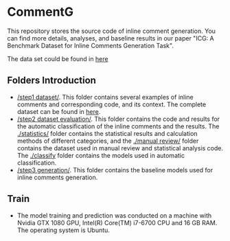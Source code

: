 # CommentG
This repository stores the source code of inline comment generation.
You can find more details, analyses, and baseline results in our paper "ICG: A Benchmark Dataset for Inline Comments Generation Task".

The data set could be found in [here](https://drive.google.com/drive/folders/1hC4p3YCxXMNkgp1OsqWiTewjeUYaSnuM?usp=sharing)

## Folders Introduction
* [/step1 dataset/](https://github.com/Sherww/CommentG/tree/main/dataset). This folder contains several examples of inline comments and corresponding code, and its context. The complete dataset can be found in [here](https://drive.google.com/file/d/1TBsi13E8iRLITJ4KyvhMUt-WG0fnKVq3/view?usp=share_link). 
* [/step2 dataset evaluation/](https://github.com/Sherww/CommentG/tree/main/dataset%20evaluation). This folder contains the code and results for the automatic classification of the inline comments and the results. The [./statistics/](https://github.com/Sherww/CommentG/tree/main/dataset%20evaluation/statistic) folder contains the statistical results and calculation methods of different categories, and the [./manual review/](https://github.com/Sherww/CommentG/tree/main/dataset%20evaluation/manual%20review) folder contains the dataset used in manual review and statistical analysis code. The [./classify](https://github.com/Sherww/CommentG/tree/main/dataset%20evaluation/classify) folder contains the models used in automatic classification.
* [/step3 generation/](https://github.com/Sherww/CommentG/tree/main/generation). This folder contains the baseline models used for inline comments generation.

## Train
* The model training and prediction was conducted on a machine with Nvidia GTX 1080 GPU, Intel(R) Core(TM) i7-6700 CPU and 16 GB RAM. The operating system is Ubuntu.



